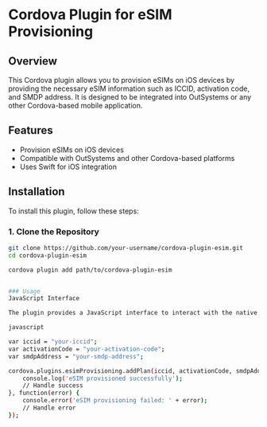 # Cordova Plugin for eSIM Provisioning

## Overview

This Cordova plugin allows you to provision eSIMs on iOS devices by providing the necessary eSIM information such as ICCID, activation code, and SMDP address. It is designed to be integrated into OutSystems or any other Cordova-based mobile application.

## Features

- Provision eSIMs on iOS devices
- Compatible with OutSystems and other Cordova-based platforms
- Uses Swift for iOS integration

## Installation

To install this plugin, follow these steps:

### 1. Clone the Repository

```sh
git clone https://github.com/your-username/cordova-plugin-esim.git
cd cordova-plugin-esim

cordova plugin add path/to/cordova-plugin-esim


### Usage
JavaScript Interface

The plugin provides a JavaScript interface to interact with the native iOS code. Below is an example of how to use it:

javascript

var iccid = "your-iccid";
var activationCode = "your-activation-code";
var smdpAddress = "your-smdp-address";

cordova.plugins.esimProvisioning.addPlan(iccid, activationCode, smdpAddress, function(success) {
    console.log('eSIM provisioned successfully');
    // Handle success
}, function(error) {
    console.error('eSIM provisioning failed: ' + error);
    // Handle error
});



